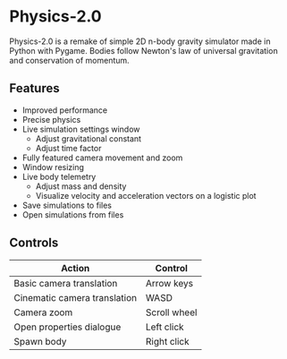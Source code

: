 # Physics-2.0

Physics-2.0 is a remake of simple 2D n-body gravity simulator made in Python with Pygame.  Bodies follow Newton's law of universal gravitation and conservation of momentum.

## Features
- Improved performance
- Precise physics
- Live simulation settings window
  - Adjust gravitational constant
  - Adjust time factor
- Fully featured camera movement and zoom
- Window resizing
- Live body telemetry
   - Adjust mass and density
   - Visualize velocity and acceleration vectors on a logistic plot
- Save simulations to files
- Open simulations from files


## Controls
Action | Control
---|---
Basic camera translation | Arrow keys
Cinematic camera translation | WASD
Camera zoom | Scroll wheel
Open properties dialogue | Left click
Spawn body | Right click
